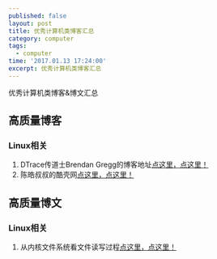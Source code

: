 ```yaml
---
published: false
layout: post
title: 优秀计算机类博客汇总
category: computer
tags:
  - computer
time: '2017.01.13 17:24:00'
excerpt: 优秀计算机类博客汇总
---
```


优秀计算机类博客&博文汇总

<!--more-->

## 高质量博客
### Linux相关
1) DTrace传道士Brendan Gregg的博客地址[点这里，点这里！](http://www.brendangregg.com/blog/index.html)
2) 陈皓叔叔的酷壳网[点这里，点这里！](http://coolshell.cn)

## 高质量博文
### Linux相关
1) 从内核文件系统看文件读写过程[点这里，点这里！](http://www.cnblogs.com/huxiao-tee/p/4657851.html)
